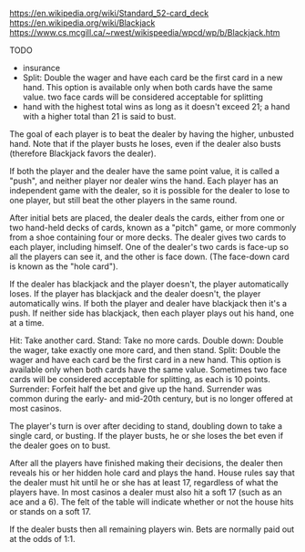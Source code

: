 https://en.wikipedia.org/wiki/Standard_52-card_deck
https://en.wikipedia.org/wiki/Blackjack
https://www.cs.mcgill.ca/~rwest/wikispeedia/wpcd/wp/b/Blackjack.htm

TODO
* insurance
* Split: Double the wager and have each card be the first card in a new hand. This option is available only when both cards have the same value. two face cards will be considered acceptable for splitting
* hand with the highest total wins as long as it doesn't exceed 21; a hand with a higher total than 21 is said to bust.

The goal of each player is to beat the dealer by having the higher, unbusted hand. Note that if the player busts he loses, even if the dealer also busts (therefore Blackjack favors the dealer).

If both the player and the dealer have the same point value, it is called a "push", and neither player nor dealer wins the hand. Each player has an independent game with the dealer, so it is possible for the dealer to lose to one player, but still beat the other players in the same round.

After initial bets are placed, the dealer deals the cards, either from one or two hand-held decks of cards, known as a "pitch" game, or more commonly from a shoe containing four or more decks. The dealer gives two cards to each player, including himself. One of the dealer's two cards is face-up so all the players can see it, and the other is face down. (The face-down card is known as the "hole card").

If the dealer has blackjack and the player doesn't, the player automatically loses.
If the player has blackjack and the dealer doesn't, the player automatically wins.
If both the player and dealer have blackjack then it's a push.
If neither side has blackjack, then each player plays out his hand, one at a time.

Hit: Take another card.
Stand: Take no more cards.
Double down: Double the wager, take exactly one more card, and then stand.
Split: Double the wager and have each card be the first card in a new hand. This option is available only when both cards have the same value. Sometimes two face cards will be considered acceptable for splitting, as each is 10 points.
Surrender: Forfeit half the bet and give up the hand. Surrender was common during the early- and mid-20th century, but is no longer offered at most casinos.

The player's turn is over after deciding to stand, doubling down to take a single card, or busting. If the player busts, he or she loses the bet even if the dealer goes on to bust.

After all the players have finished making their decisions, the dealer then reveals his or her hidden hole card and plays the hand. House rules say that the dealer must hit until he or she has at least 17, regardless of what the players have. In most casinos a dealer must also hit a soft 17 (such as an ace and a 6). The felt of the table will indicate whether or not the house hits or stands on a soft 17.

If the dealer busts then all remaining players win. Bets are normally paid out at the odds of 1:1.